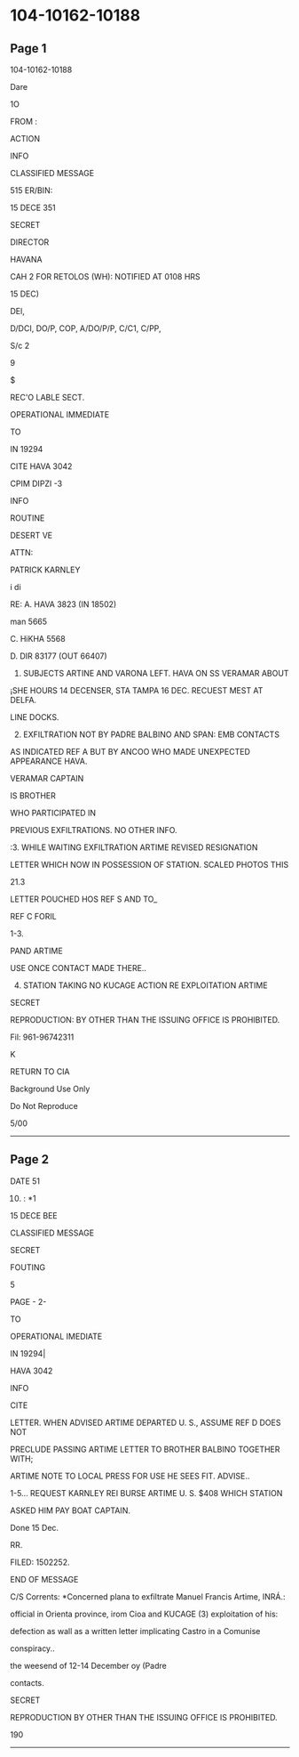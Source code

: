 # 104-10162-10188

## Page 1

104-10162-10188

Dare

1O

FROM :

ACTION

INFO

CLASSIFIED MESSAGE

515 ER/BIN:

15 DECE 351

SECRET

DIRECTOR

HAVANA

CAH 2 FOR RETOLOS (WH): NOTIFIED AT 0108 HRS

15 DEC)

DEl,

D/DCI, DO/P, COP, A/DO/P/P, C/C1, C/PP,

S/c 2

9

$

REC'O LABLE SECT.

OPERATIONAL IMMEDIATE

TO

IN 19294

CITE HAVA 3042

CPIM DIPZI -3

INFO

ROUTINE

DESERT VE

ATTN:

PATRICK KARNLEY

i di

RE: A. HAVA 3823 (IN 18502)

man 5665

C. HiKHA 5568

D. DIR 83177 (OUT 66407)

1. SUBJECTS ARTINE AND VARONA LEFT. HAVA ON SS VERAMAR ABOUT

¡SHE HOURS 14 DECENSER, STA TAMPA 16 DEC. RECUEST MEST AT DELFA.

LINE DOCKS.

2. EXFILTRATION NOT BY PADRE BALBINO AND SPAN: EMB CONTACTS

AS INDICATED REF A BUT BY ANCOO WHO MADE UNEXPECTED APPEARANCE HAVA.

VERAMAR CAPTAIN

IS BROTHER

WHO PARTICIPATED IN

PREVIOUS EXFILTRATIONS. NO OTHER INFO.

:3. WHILE WAITING EXFILTRATION ARTIME REVISED RESIGNATION

LETTER WHICH NOW IN POSSESSION OF STATION. SCALED PHOTOS THIS

21.3

LETTER POUCHED HOS REF S AND TO_

REF C FORIL

1-3.

PAND ARTIME

USE ONCE CONTACT MADE THERE..

4. STATION TAKING NO KUCAGE ACTION RE EXPLOITATION ARTIME

SECRET

REPRODUCTION: BY OTHER THAN THE ISSUING OFFICE IS PROHIBITED.

Fil: 961-96742311

K

RETURN TO CIA

Background Use Only

Do Not Reproduce

5/00

---

## Page 2

DATE 51

10. : *1

15 DECE BEE

CLASSIFIED MESSAGE

SECRET

FOUTING

5

PAGE - 2-

TO

OPERATIONAL IMEDIATE

IN 19294|

HAVA 3042

INFO

CITE

LETTER. WHEN ADVISED ARTIME DEPARTED U. S., ASSUME REF D DOES NOT

PRECLUDE PASSING ARTIME LETTER TO BROTHER BALBINO TOGETHER WITH;

ARTIME NOTE TO LOCAL PRESS FOR USE HE SEES FIT. ADVISE..

1-5... REQUEST KARNLEY REI BURSE ARTIME U. S. $408 WHICH STATION

ASKED HIM PAY BOAT CAPTAIN.

Done 15 Dec.

RR.

FILED: 1502252.

END OF MESSAGE

C/S Corrents: *Concerned plana to exfiltrate Manuel Francis Artime, INRÁ.:

official in Orienta province, irom Cioa and KUCAGE (3) exploitation of his:

defection as wall as a written letter implicating Castro in a Comunise

conspiracy..

the weesend of 12-14 December oy (Padre

contacts.

SECRET

REPRODUCTION BY OTHER THAN THE ISSUING OFFICE IS PROHIBITED.

190

---

